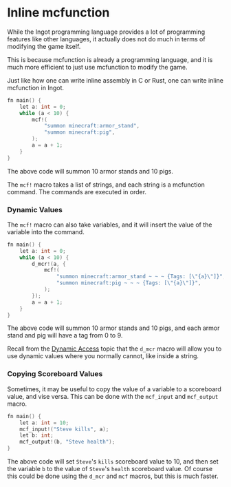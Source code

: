 # Inline mcfunction

While the Ingot programming language provides a lot of programming features like other languages, it actually does not do much in terms of modifying the game itself.

This is because mcfunction is already a programming language, and it is much more efficient to just use mcfunction to modify the game.

Just like how one can write inline assembly in C or Rust, one can write inline mcfunction in Ingot.

```C
fn main() {
    let a: int = 0;
    while (a < 10) {
        mcf!(
            "summon minecraft:armor_stand",
            "summon minecraft:pig",
        );
        a = a + 1;
    }
}
```

The above code will summon 10 armor stands and 10 pigs.

The `mcf!` macro takes a list of strings, and each string is a mcfunction command. The commands are executed in order.

### Dynamic Values

The `mcf!` macro can also take variables, and it will insert the value of the variable into the command.

```C
fn main() {
    let a: int = 0;
    while (a < 10) {
        d_mcr!(a, {
            mcf!(
                "summon minecraft:armor_stand ~ ~ ~ {Tags: [\"{a}\"]}",
                "summon minecraft:pig ~ ~ ~ {Tags: [\"{a}\"]}",
            );
        });
        a = a + 1;
    }
}
```

The above code will summon 10 armor stands and 10 pigs, and each armor stand and pig will have a tag from 0 to 9.

Recall from the [Dynamic Access](Dynamic-Access.md) topic that the `d_mcr` macro will allow you to use dynamic values where you normally cannot, like inside a string.

### Copying Scoreboard Values

Sometimes, it may be useful to copy the value of a variable to a scoreboard value, and vise versa. This can be done with the `mcf_input` and `mcf_output` macro.

```C
fn main() {
    let a: int = 10;
    mcf_input!("Steve kills", a);
    let b: int;
    mcf_output!(b, "Steve health");
}
```

The above code will set `Steve`'s `kills` scoreboard value to 10, and then set the variable `b` to the value of `Steve`'s `health` scoreboard value. Of course this could be done using the `d_mcr` and `mcf` macros, but this is much faster. 